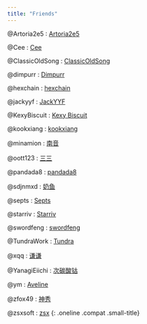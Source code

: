 ```yaml
---
title: "Friends"
---
```


@Artoria2e5
: [Artoria2e5](https://github.com/Artoria2e5)

@Cee
: [Cee](http://cee.moe/)

@ClassicOldSong
: [ClassicOldSong](https://ccoooss.com/)

@dimpurr
: [Dimpurr](http://dimpurr.com/)

@hexchain
: [hexchain](https://hexchain.org/)

@jackyyf
: [JackYYF](https://jackyyf.com/)

@KexyBiscuit
: [Kexy Biscuit](https://github.com/KexyBiscuit)

@kookxiang
: [kookxiang](https://ikk.me/)

@minamion
: [南音](https://www.minamion.com/)

@oott123
: [三三](http://oott123.com/)

@pandada8
: [pandada8](https://github.com/pandada8)

@sdjnmxd
: [奶鱼](https://mxd.moe/)

@septs
: [Septs](https://septs.pw/)

@starriv
: [Starriv](https://starriv.com/)

@swordfeng
: [swordfeng](https://swordfeng.github.io/)

@TundraWork
: [Tundra](https://railgun.im/)

@xqq
: [谦谦](http://xqq.im/)

@YanagiEiichi
: [次碳酸钴](https://www.web-tinker.com/)

@ym
: [Aveline](https://blog.swan.im/)

@zfox49
: [神秀](https://49.gs/)

@zsxsoft
: [zsx](https://www.zsxsoft.com/)
{: .oneline .compat .small-title}
